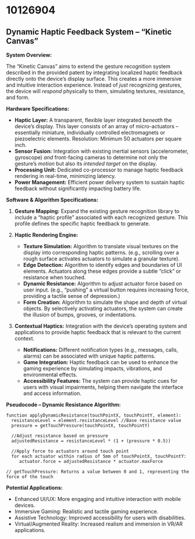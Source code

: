 # 10126904

## Dynamic Haptic Feedback System – “Kinetic Canvas”

**System Overview:**

The “Kinetic Canvas” aims to extend the gesture recognition system described in the provided patent by integrating localized haptic feedback directly onto the device’s display surface. This creates a more immersive and intuitive interaction experience. Instead of *just* recognizing gestures, the device will *respond* physically to them, simulating textures, resistance, and form.

**Hardware Specifications:**

*   **Haptic Layer:** A transparent, flexible layer integrated *beneath* the device’s display. This layer consists of an array of micro-actuators – essentially miniature, individually controlled electromagnets or piezoelectric elements. Resolution: Minimum 50 actuators per square inch.
*   **Sensor Fusion:** Integration with existing inertial sensors (accelerometer, gyroscope) *and* front-facing cameras to determine not only the gesture’s *motion* but also its *intended target* on the display.
*   **Processing Unit:** Dedicated co-processor to manage haptic feedback rendering in real-time, minimizing latency.
*   **Power Management:** Efficient power delivery system to sustain haptic feedback without significantly impacting battery life.

**Software & Algorithm Specifications:**

1.  **Gesture Mapping:**  Expand the existing gesture recognition library to include a “haptic profile” associated with each recognized gesture. This profile defines the specific haptic feedback to generate.

2.  **Haptic Rendering Engine:**
    *   **Texture Simulation:** Algorithm to translate visual textures on the display into corresponding haptic patterns. (e.g., scrolling over a rough surface activates actuators to simulate a granular texture).
    *   **Edge Detection:** Algorithm to identify edges and boundaries of UI elements. Actuators along these edges provide a subtle “click” or resistance when touched.
    *   **Dynamic Resistance:** Algorithm to adjust actuator force based on user input. (e.g., “pushing” a virtual button requires increasing force, providing a tactile sense of depression.)
    *   **Form Creation:** Algorithm to simulate the shape and depth of virtual objects. By selectively activating actuators, the system can create the illusion of bumps, grooves, or indentations.

3.  **Contextual Haptics:**  Integration with the device’s operating system and applications to provide haptic feedback that is relevant to the current context.

    *   **Notifications:** Different notification types (e.g., messages, calls, alarms) can be associated with unique haptic patterns.
    *   **Game Integration:**  Haptic feedback can be used to enhance the gaming experience by simulating impacts, vibrations, and environmental effects.
    *   **Accessibility Features:** The system can provide haptic cues for users with visual impairments, helping them navigate the interface and access information.

**Pseudocode – Dynamic Resistance Algorithm:**

```
function applyDynamicResistance(touchPointX, touchPointY, element):
  resistanceLevel = element.resistanceLevel //Base resistance value
  pressure = getTouchPressure(touchPointX, touchPointY)

  //Adjust resistance based on pressure
  adjustedResistance = resistanceLevel * (1 + (pressure * 0.5))

  //Apply force to actuators around touch point
  for each actuator within radius of 5mm of touchPointX, touchPointY:
     actuator.force = adjustedResistance * actuator.maxForce

// getTouchPressure: Returns a value between 0 and 1, representing the force of the touch
```

**Potential Applications:**

*   Enhanced UI/UX: More engaging and intuitive interaction with mobile devices.
*   Immersive Gaming: Realistic and tactile gaming experience.
*   Assistive Technology: Improved accessibility for users with disabilities.
*   Virtual/Augmented Reality: Increased realism and immersion in VR/AR applications.